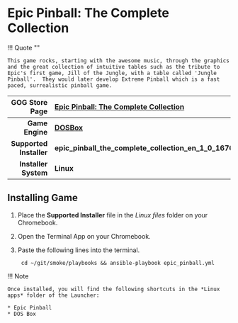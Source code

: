# Epic Pinball: The Complete Collection

!!! Quote ""

    This game rocks, starting with the awesome music, through the graphics and the great collection of intuitive tables such as the tribute to Epic's first game, Jill of the Jungle, with a table called 'Jungle Pinball'.  They would later develop Extreme Pinball which is a fast paced, surrealistic pinball game.

| GOG Store Page | [Epic Pinball: The Complete Collection](https://www.gog.com/game/epic_pinball_the_complete_collection) |
|--:|:--|
| **Game Engine** | **[DOSBox](https://www.dosbox.com/)** |
| **Supported Installer** | **epic_pinball_the_complete_collection_en_1_0_16760.sh** |
| **Installer System** | **Linux** |

## Installing Game
1. Place the **Supported Installer** file in the *Linux files* folder on your Chromebook.
1. Open the Terminal App on your Chromebook.
1. Paste the following lines into the terminal.

        cd ~/git/smoke/playbooks && ansible-playbook epic_pinball.yml

!!! Note

    Once installed, you will find the following shortcuts in the *Linux apps* folder of the Launcher:
    
    * Epic Pinball
    * DOS Box